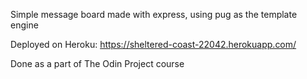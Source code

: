 Simple message board made with express, using pug as the template engine

Deployed on Heroku: https://sheltered-coast-22042.herokuapp.com/

Done as a part of The Odin Project course

